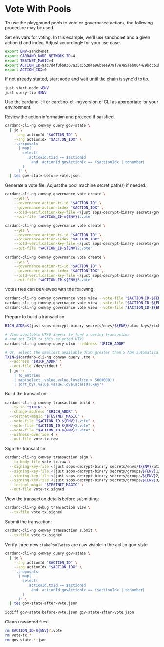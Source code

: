 # Vote With Pools

To use the playground pools to vote on governance actions, the following
procedure may be used.

Set env vars for voting.  In this example, we'll use sanchonet and a given
action id and index.  Adjust accordingly for your use case.
```bash
export ENV=sanchonet
export CARDANO_NODE_NETWORK_ID=4
export TESTNET_MAGIC=4
export ACTION_ID=9ac7d4f3bb9367a35c3b204e96bbee979f7e7a5aeb004429bccb1ba911805a2c
export ACTION_IDX=0
```

If not already started, start node and wait until the chain is sync'd to tip.
```bash
just start-node $ENV
just query-tip $ENV
```

Use the cardano-cli or cardano-cli-ng version of CLI as appropriate for your
environment.

Review the action information and proceed if satisfied.
```bash
cardano-cli-ng conway query gov-state \
  | jq \
    --arg actionId "$ACTION_ID" \
    --arg actionIdx "$ACTION_IDX" \
    '.proposals
      | map(
        select(
          .actionId.txId == $actionId
            and .actionId.govActionIx == ($actionIdx | tonumber)
        )
      )' \
  | tee gov-state-before-vote.json
```

Generate a vote file.  Adjust the pool machine secret path(s) if needed.
```bash
cardano-cli-ng conway governance vote create \
    --yes \
    --governance-action-tx-id "$ACTION_ID" \
    --governance-action-index "$ACTION_IDX" \
    --cold-verification-key-file <(just sops-decrypt-binary secrets/groups/${ENV}1/deploy/${ENV}1-bp-a-1-cold.vkey) \
    --out-file "$ACTION_ID-${ENV}1.vote"

cardano-cli-ng conway governance vote create \
    --yes \
    --governance-action-tx-id "$ACTION_ID" \
    --governance-action-index "$ACTION_IDX" \
    --cold-verification-key-file <(just sops-decrypt-binary secrets/groups/${ENV}2/deploy/${ENV}2-bp-b-1-cold.vkey) \
    --out-file "$ACTION_ID-${ENV}2.vote"

cardano-cli-ng conway governance vote create \
    --yes \
    --governance-action-tx-id "$ACTION_ID" \
    --governance-action-index "$ACTION_IDX" \
    --cold-verification-key-file <(just sops-decrypt-binary secrets/groups/${ENV}3/deploy/${ENV}3-bp-c-1-cold.vkey) \
    --out-file "$ACTION_ID-${ENV}3.vote"
```

Votes files can be viewed with the following:
```bash
cardano-cli-ng conway governance vote view --vote-file "$ACTION_ID-${ENV}1.vote"
cardano-cli-ng conway governance vote view --vote-file "$ACTION_ID-${ENV}2.vote"
cardano-cli-ng conway governance vote view --vote-file "$ACTION_ID-${ENV}3.vote"
```

Prepare to build a transaction:
```bash
RICH_ADDR=$(just sops-decrypt-binary secrets/envs/${ENV}/utxo-keys/rich-utxo.addr)

# View available UTxO inputs to fund a voting transaction
# and set TXIN to this selected UTxO
cardano-cli-ng conway query utxo --address "$RICH_ADDR"

# Or, select the smallest available UTxO greater than 5 ADA automatically with jq:
TXIN=$(cardano-cli-ng conway query utxo \
  --address "$RICH_ADDR" \
  --out-file /dev/stdout \
  | jq -r '.
    | to_entries
    | map(select(.value.value.lovelace > 5000000))
    | sort_by(.value.value.lovelace)[0].key')
```

Build the transaction:
```bash
cardano-cli-ng conway transaction build \
  --tx-in "$TXIN" \
  --change-address "$RICH_ADDR" \
  --testnet-magic "$TESTNET_MAGIC" \
  --vote-file "$ACTION_ID-${ENV}1.vote" \
  --vote-file "$ACTION_ID-${ENV}2.vote" \
  --vote-file "$ACTION_ID-${ENV}3.vote" \
  --witness-override 4 \
  --out-file vote-tx.raw
```

Sign the transaction:
```bash
cardano-cli-ng conway transaction sign \
  --tx-body-file vote-tx.raw \
  --signing-key-file <(just sops-decrypt-binary secrets/envs/${ENV}/utxo-keys/rich-utxo.skey) \
  --signing-key-file <(just sops-decrypt-binary secrets/groups/${ENV}1/no-deploy/${ENV}1-bp-a-1-cold.skey) \
  --signing-key-file <(just sops-decrypt-binary secrets/groups/${ENV}2/no-deploy/${ENV}2-bp-b-1-cold.skey) \
  --signing-key-file <(just sops-decrypt-binary secrets/groups/${ENV}3/no-deploy/${ENV}3-bp-c-1-cold.skey) \
  --testnet-magic "$TESTNET_MAGIC" \
  --out-file vote-tx.signed
```

View the transaction details before submitting:
```bash
cardano-cli-ng debug transaction view \
  --tx-file vote-tx.signed
```

Submit the transaction:
```bash
cardano-cli-ng conway transaction submit \
  --tx-file vote-tx.signed
```

Verify three new `stakePoolVotes` are now visible in the action gov-state
```bash
cardano-cli-ng conway query gov-state \
  | jq \
    --arg actionId "$ACTION_ID" \
    --arg actionIdx "$ACTION_IDX" \
    '.proposals
      | map(
        select(
          .actionId.txId == $actionId
            and .actionId.govActionIx == ($actionIdx | tonumber)
        )
      )' \
  | tee gov-state-after-vote.json

icdiff gov-state-before-vote.json gov-state-after-vote.json
```

Clean unwanted files:
```bash
rm $ACTION_ID-${ENV}?.vote
rm vote-tx.*
rm gov-state-*.json
```
